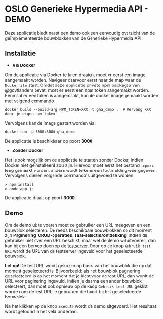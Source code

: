 # OSLO Generieke Hypermedia API - DEMO

Deze applicatie biedt naast een demo ook een eenvoudig overzicht van de geïmplementeerde bouwblokken van de Generieke Hypermedia API.

## Installatie

* **Via Docker**

Om de applicatie via Docker te laten draaien, moet er eerst een image aangemaakt worden. Navigeer daarvoor eerst naar de map waar de `Dockerfile` staat. Omdat deze applicatie private npm packages van @govflanders bevat, moet er eerst een npm token aangemaakt worden. Eenmaal er een token is aangemaakt, kan de docker image gemaakt worden met volgend commando:
```
docker build --build-arg NPM_TOKEN=XXX -t gha_demo .  # Vervang XXX door je eigen npm token
```
Vervolgens kan de image gestart worden via:
```
docker run -p 3000:3000 gha_demo
```
De applicatie is beschikbaar op poort **3000**

* **Zonder Docker**

Het is ook mogelijk om de applicatie te starten zonder Docker, indien Docker niet geïnstalleerd zou zijn. Hiervoor moet eerst het bestand `.npmrc` leeg gemaakt worden, anders wordt telkens een foutmelding weergegeven. Vervolgens dienen volgende commando's uitgevoerd te worden:
```
> npm install
> node app.js
```
De applicatie draait op poort **3000**.

## Demo

Om de demo uit te voeren moet de gebruiker een URL meegeven en een bouwblok selecteren. De reeds beschikbare bouwblokken op dit moment zijn **Paginering**, **CRUD-operaties**, **Taal-selectie/ontdekking**. Indien de gebruiker niet over een URL beschikt, maar wel de demo wil uitvoeren, dan kan hij een beroep doen op de [testserver](https://github.com/Informatievlaanderen/generic-hypermedia-api-client-testserver). Door op de knop `Gebruik test URL` wordt de URL van de testserver ingevuld voor het geselecteerde bouwblok.

**Let op!** De test URL wordt gekozen op basis van het bouwblok die op dat moment geselecteerd is. Bijvoorbeeld: als het bouwblok paginering geselecteerd is op het moment dat je kiest voor de test URL, dan wordt de URL voor paginering ingevuld. Indien je daarna een ander bouwblok selecteert, dan moet ook opnieuw op de knop `Gebruik test URL` geklikt worden om de test URL te gebruiken die hoort bij het geselecteerde bouwblok.

Na het klikken op de knop `Execute` wordt de demo uitgevoerd. Het resultaat wordt getoond in het veld onderaan.
